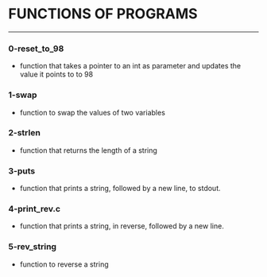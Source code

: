 
# FUNCTIONS OF PROGRAMS
---

### 0-reset_to_98
- function that takes a pointer to an int as parameter and updates the value it points to to 98

### 1-swap
- function to swap the values of two variables

### 2-strlen
- function that returns the length of a string

### 3-puts
- function that prints a string, followed by a new line, to stdout.

### 4-print_rev.c
- function that prints a string, in reverse, followed by a new line.

### 5-rev_string
- function to reverse a string
